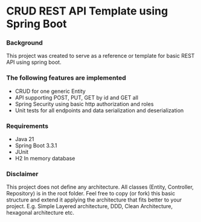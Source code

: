 # CRUD REST API Template using Spring Boot

### Background
This project was created to serve as a reference or template for basic REST API using spring boot.

### The following features are implemented

* CRUD for one generic Entity
* API supporting POST, PUT, GET by id and GET all
* Spring Security using basic http authorization and roles
* Unit tests for all endpoints and data serialization and deserialization

### Requirements

* Java 21
* Spring Boot 3.3.1
* JUnit
* H2 In memory database

### Disclaimer

This project does not define any architecture. All classes (Entity, Controller, Repository) is in the root folder. Feel free to copy (or fork) this basic structure and extend it applying the architecture that fits better to your project. E.g. Simple Layered architecture, DDD, Clean Architecture, hexagonal architecture etc.